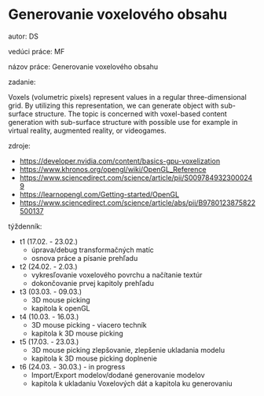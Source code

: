 # Generovanie voxelového obsahu

autor: DS

vedúci práce: MF

názov práce: Generovanie voxelového obsahu

zadanie: 

Voxels (volumetric pixels) represent values in a regular three-dimensional grid. By utilizing this representation, we can generate object with sub-surface structure. The topic is concerned with voxel-based content generation with sub-surface structure with possible use for example in virtual reality, augmented reality, or videogames.


zdroje:
* https://developer.nvidia.com/content/basics-gpu-voxelization
* https://www.khronos.org/opengl/wiki/OpenGL_Reference
* https://www.sciencedirect.com/science/article/pii/S0097849323000249
* https://learnopengl.com/Getting-started/OpenGL
* https://www.sciencedirect.com/science/article/abs/pii/B9780123875822500137


týždenník:
* t1 (17.02. - 23.02.)
  * úprava/debug transformačných matíc
  * osnova práce a písanie prehľadu
* t2 (24.02. - 2.03.)
  * vykresľovanie voxelového povrchu a načítanie textúr
  * dokončovanie prvej kapitoly prehľadu
* t3 (03.03. - 09.03.)
  * 3D mouse picking
  * kapitola k openGL
* t4 (10.03. - 16.03.)
  * 3D mouse picking - viacero techník
  * kapitola k 3D mouse picking
* t5 (17.03. - 23.03.)
  * 3D mouse picking zlepšovanie, zlepšenie ukladania modelu
  * kapitola k 3D mouse picking doplnenie
* t6 (24.03. - 30.03.) - in progress
  * Import/Export modelov/dodané generovanie modelov
  * kapitola k ukladaniu Voxelových dát a kapitola ku generovaniu

